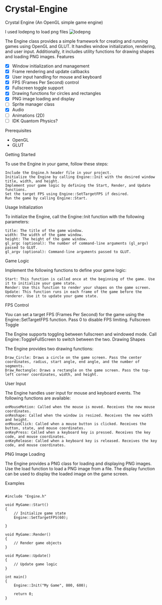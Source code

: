 # Crystal-Engine
Crystal Engine (An OpenGL simple game engine)

I used lodepng to load png files 
![lodepng](https://github.com/lvandeve/lodepng)


The Engine class provides a simple framework for creating and running games using OpenGL and GLUT. It handles window initialization, rendering, and user input. Additionally, it includes utility functions for drawing shapes and loading PNG images.
Features

- [X] Window initialization and management
- [X] Frame rendering and update callbacks
- [X] User input handling for mouse and keyboard
- [X] FPS (Frames Per Second) control
- [X] Fullscreen toggle support
- [X] Drawing functions for circles and rectangles
- [X] PNG image loading and display
- [ ] Sprite manager class
- [X] Audio
- [ ] Animations (2D)
- [ ] IDK Quantom Physics?

Prerequisites

* OpenGL
* GLUT

Getting Started

To use the Engine in your game, follow these steps:

    Include the Engine.h header file in your project.
    Initialize the Engine by calling Engine::Init with the desired window title, width, and height.
    Implement your game logic by defining the Start, Render, and Update functions.
    Set the target FPS using Engine::SetTargetFPS if desired.
    Run the game by calling Engine::Start.

Usage
Initialization

To initialize the Engine, call the Engine::Init function with the following parameters:

    title: The title of the game window.
    width: The width of the game window.
    height: The height of the game window.
    gl_argc (optional): The number of command-line arguments (gl_argv) passed to GLUT.
    gl_argv (optional): Command-line arguments passed to GLUT.

Game Logic

Implement the following functions to define your game logic:

    Start: This function is called once at the beginning of the game. Use it to initialize your game state.
    Render: Use this function to render your shapes on the game screen.
    Update: This function runs in each frame of the game before the renderer. Use it to update your game state.

FPS Control

You can set a target FPS (Frames Per Second) for the game using the Engine::SetTargetFPS function. Pass 0 to disable FPS limiting.
Fullscreen Toggle

The Engine supports toggling between fullscreen and windowed mode. Call Engine::ToggleFullScreen to switch between the two.
Drawing Shapes

The Engine provides two drawing functions:

    Draw_Circle: Draws a circle on the game screen. Pass the center coordinates, radius, start angle, end angle, and the number of segments.
    Draw_Rectangle: Draws a rectangle on the game screen. Pass the top-left corner coordinates, width, and height.

User Input

The Engine handles user input for mouse and keyboard events. The following functions are available:

    onMouseMotion: Called when the mouse is moved. Receives the new mouse coordinates.
    onReshape: Called when the window is resized. Receives the new width and height.
    onMouseClick: Called when a mouse button is clicked. Receives the button, state, and mouse coordinates.
    onKeyPress: Called when a keyboard key is pressed. Receives the key code, and mouse coordinates.
    onKeyRelease: Called when a keyboard key is released. Receives the key code, and mouse coordinates.

PNG Image Loading

The Engine provides a PNG class for loading and displaying PNG images. Use the load function to load a PNG image from a file. The display function can be used to display the loaded image on the game screen.


Examples
```

#include "Engine.h"

void MyGame::Start()
{
    // Initialize game state
    Engine::SetTargetFPS(60);

}

void MyGame::Render()
{
    // Render game objects
}

void MyGame::Update()
{
    // Update game logic
}

int main()
{
    Engine::Init("My Game", 800, 600);
    
    return 0;
}
```
